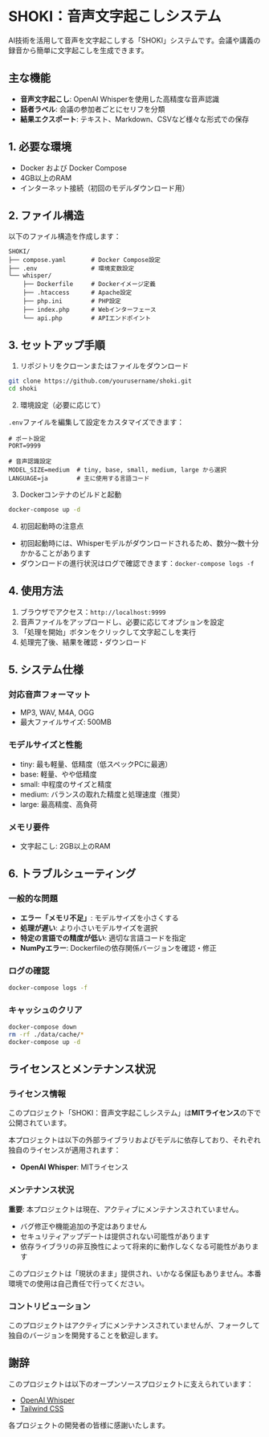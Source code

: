 # SHOKI：音声文字起こしシステム

AI技術を活用して音声を文字起こしする「SHOKI」システムです。会議や講義の録音から簡単に文字起こしを生成できます。

## 主な機能

- **音声文字起こし**: OpenAI Whisperを使用した高精度な音声認識
- **話者ラベル**: 会議の参加者ごとにセリフを分類
- **結果エクスポート**: テキスト、Markdown、CSVなど様々な形式での保存

## 1. 必要な環境

- Docker および Docker Compose
- 4GB以上のRAM
- インターネット接続（初回のモデルダウンロード用）

## 2. ファイル構造

以下のファイル構造を作成します：

```
SHOKI/
├── compose.yaml       # Docker Compose設定
├── .env               # 環境変数設定
└── whisper/
    ├── Dockerfile     # Dockerイメージ定義
    ├── .htaccess      # Apache設定
    ├── php.ini        # PHP設定
    ├── index.php      # Webインターフェース
    └── api.php        # APIエンドポイント
```

## 3. セットアップ手順

1. リポジトリをクローンまたはファイルをダウンロード

```bash
git clone https://github.com/yourusername/shoki.git
cd shoki
```

2. 環境設定（必要に応じて）

`.env`ファイルを編集して設定をカスタマイズできます：

```
# ポート設定
PORT=9999

# 音声認識設定
MODEL_SIZE=medium  # tiny, base, small, medium, large から選択
LANGUAGE=ja        # 主に使用する言語コード
```

3. Dockerコンテナのビルドと起動

```bash
docker-compose up -d
```

4. 初回起動時の注意点

- 初回起動時には、Whisperモデルがダウンロードされるため、数分〜数十分かかることがあります
- ダウンロードの進行状況はログで確認できます：`docker-compose logs -f`

## 4. 使用方法

1. ブラウザでアクセス：`http://localhost:9999`
2. 音声ファイルをアップロードし、必要に応じてオプションを設定
3. 「処理を開始」ボタンをクリックして文字起こしを実行
4. 処理完了後、結果を確認・ダウンロード

## 5. システム仕様

### 対応音声フォーマット
- MP3, WAV, M4A, OGG
- 最大ファイルサイズ: 500MB

### モデルサイズと性能
- tiny: 最も軽量、低精度（低スペックPCに最適）
- base: 軽量、やや低精度
- small: 中程度のサイズと精度
- medium: バランスの取れた精度と処理速度（推奨）
- large: 最高精度、高負荷

### メモリ要件
- 文字起こし: 2GB以上のRAM

## 6. トラブルシューティング

### 一般的な問題

- **エラー「メモリ不足」**: モデルサイズを小さくする
- **処理が遅い**: より小さいモデルサイズを選択
- **特定の言語での精度が低い**: 適切な言語コードを指定
- **NumPyエラー**: Dockerfileの依存関係バージョンを確認・修正

### ログの確認

```bash
docker-compose logs -f
```

### キャッシュのクリア

```bash
docker-compose down
rm -rf ./data/cache/*
docker-compose up -d
```

## ライセンスとメンテナンス状況

### ライセンス情報

このプロジェクト「SHOKI：音声文字起こしシステム」は**MITライセンス**の下で公開されています。

本プロジェクトは以下の外部ライブラリおよびモデルに依存しており、それぞれ独自のライセンスが適用されます：

- **OpenAI Whisper**: MITライセンス

### メンテナンス状況

**重要**: 本プロジェクトは現在、アクティブにメンテナンスされていません。

- バグ修正や機能追加の予定はありません
- セキュリティアップデートは提供されない可能性があります
- 依存ライブラリの非互換性によって将来的に動作しなくなる可能性があります

このプロジェクトは「現状のまま」提供され、いかなる保証もありません。本番環境での使用は自己責任で行ってください。

### コントリビューション

このプロジェクトはアクティブにメンテナンスされていませんが、フォークして独自のバージョンを開発することを歓迎します。

## 謝辞

このプロジェクトは以下のオープンソースプロジェクトに支えられています：

- [OpenAI Whisper](https://github.com/openai/whisper)
- [Tailwind CSS](https://tailwindcss.com/)

各プロジェクトの開発者の皆様に感謝いたします。